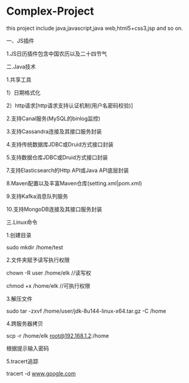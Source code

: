 # Complex-Project
this project include java,javascript,java web,html5+css3,jsp and so on.

一、JS插件

1.JS日历插件包含中国农历以及二十四节气

二.Java技术

1.共享工具

1）日期格式化

2）http请求[http请求支持认证机制(用户名密码校验)]

2.支持Canal服务(MySQL的binlog监控)

3.支持Cassandra连接及其接口服务封装

4.支持传统数据库JDBC或Druid方式接口封装

5.支持数据仓库JDBC或Druid方式接口封装

7.支持Elasticsearch的Http API或Java API底层封装

8.Maven配置以及丰富Maven仓库(setting.xml|pom.xml)

9.支持Kafka消息队列服务

10.支持MongoDB连接及其接口服务封装

三.Linux命令

1.创建目录

sudo mkdir /home/test

2.文件夹赋予读写执行权限

chown -R user /home/elk //读写权

chmod +x /home/elk //可执行权限

3.解压文件

sudo tar -zxvf /home/user/jdk-8u144-linux-x64.tar.gz -C /home

4.跨服务器拷贝

scp -r /home/elk root@192.168.1.2:/home

根据提示输入密码

5.tracert追踪

tracert -d www.google.com
